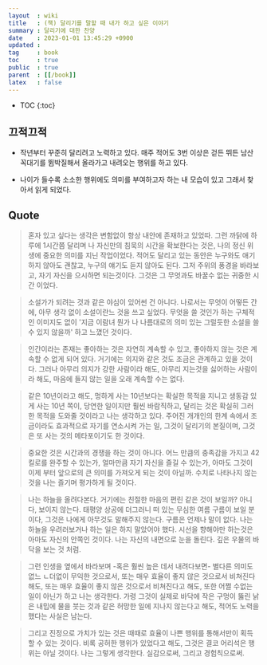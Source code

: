 ```yaml
---
layout  : wiki
title   : (책) 달리기를 말할 때 내가 하고 싶은 이야기
summary : 달리기에 대한 찬양
date    : 2023-01-01 13:45:29 +0900
updated : 
tag     : book
toc     : true
public  : true
parent  : [[/book]]
latex   : false
---
```

* TOC
{:toc}

## 끄적끄적

* 작년부터 꾸준히 달리려고 노력하고 있다. 매주 적어도 3번 이상은 걷든 뛰든 남산 꼭대기를 뜀박질해서 올라가고 내려오는 행위를 하고 있다.

* 나이가 들수록 소소한 행위에도 의미를 부여하고자 하는 내 모습이 있고 그래서 찾아서 읽게 되었다. 

## Quote

> 혼자 있고 싶다는 생각은 변함없이 항상 내안에 존재하고 있었따. 그런 까닭에 하루에 1시간쯤 달리며 나 자신만의 침묵의 시간을 확보한다는 것은, 나의 정신 위생에 중요한 의미를 지닌 작업이었다. 적어도 달리고 있는 동안은 누구와도 애기하지 않아도 괜찮고, 누구의 얘기도 듣지 않아도 된다. 그저 주위의 풍경을 바라보고, 자기 자신을 으시하면 되는것이다. 그것은 그 무엇과도 바꿀수 없는 귀중한 시간 이었다.

> 소설가가 되려는 것과 같은 야심이 있어썬 건 아니다. 나로서는 무엇이 어떻든 간에, 아무 생각 없이 소설이란느 것을 쓰고 싶었다. 무엇을 쓸 것인가 하는 구체적인 이미지도 없이 '지금 이람녀 뭔가 나 나름대로의 의미 있는 그럴듯한 소설을 쓸 수 있지 않을까' 하고 느꼈던 것이다.

> 인간이라는 존재는 좋아하는 것은 자연히 계속할 수 있고, 좋아하지 않는 것은 계속할 수 없게 되어 있다. 거기에는 의지와 같은 것도 조금은 관계하고 있을 것이다. 그러나 아무리 의지가 강한 사람이라 해도, 아무리 지는것을 싫어하는 사람이라 해도, 마음에 들지 않는 일을 오래 계속할 수는 없다.

> 같은 10년이라고 해도, 멍하게 사는 10년보다는 확실한 목적을 지니고 생동감 있게 사는 10년 쪽이, 당연한 일이지만 훨씬 바람직하고, 달리는 것은 확실히 그러한 목적을 도와줄 것이라고 나는 생각하고 있다. 주어진 개개인의 한계 속에서 조금이라도 효과적으로 자기를 연소시켜 가는 일, 그것이 달리기의 본질이며, 그것은 또 사는 것의 메타포이기도 한 것이다.

> 중요한 것은 시간과의 경쟁을 하는 것이 아니다. 어느 만큼의 충족감을 가지고 42킬로를 완주할 수 있는가, 얼마만큼 자기 자신을 즐길 수 있는가, 아마도 그것이 이제 부터 앞으로의 큰 의미를 가져오게 되는 것이 아닐까. 수치로 나타나지 않는 것을 나는 즐기며 평가하게 될 것이다.

> 나는 하늘을 올려다본다. 거기에는 친절한 마음의 편린 같은 것이 보일까? 아니다, 보이지 않는다. 태평양 상공에 더그러니 떠 있는 무심한 여름 구름이 보일 분이다, 그것은 나에게 아무것도 말해주지 않는다. 구름은 언제나 말이 없다. 나는 하늘을 우려러보거나 하는 일은 하지 말았어야 했다. 시선을 향해야만 하는것은 아마도 자신의 안쪽인 것이다. 나는 자신의 내면으로 눈을 돌린다. 깊은 우물의 바닥을 보는 것 처럼.

> 그런 인생을 옆에서 바라보며 -혹은 훨씬 높은 데서 내려다보면- 별다른 의미도 없느 ㄴ더없이 무익한 것으로서, 또는 매우 효율이 좋지 않은 것으로서 비쳐진다 해도, 또는 매우 효율이 좋지 않은 것으로서 비쳐진다고 해도, 또한 어쩔 수없는 일이 아닌가 하고 나는 생각한다.
가령 그것이 실제로 바닥에 작은 구멍이 뚫린 낡은 내밉에 물을 붓는 것과 같은 허망한 일에 지나지 않는다고 해도, 적어도 노력을 했다는 사실은 남는다.

> 그리고 진정으로 가치가 있는 것은 때때로 효율이 나쁜 행위를 통해서만이 획득할 수 있는 것이다.
비록 공허한 행위가 있었다고 해도, 그것은 결코 어리석은 행위는 아닐 것이다. 나는 그렇게 생각한다. 실감으로써, 그리고 경험칙으로써.


